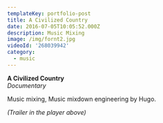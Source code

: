```yaml
---
templateKey: portfolio-post
title: A Civilized Country
date: 2016-07-05T10:05:52.000Z
description: Music Mixing
image: /img/fornt2.jpg
videoId: '268039942'
category:
  - music
---
```

**A Civilized Country** \
_Documentary_

Music mixing, Music mixdown engineering by Hugo.

_(Trailer in the player above)_
